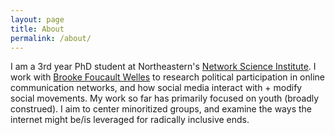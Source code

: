 ```yaml
---
layout: page
title: About
permalink: /about/
---
```


I am a 3rd year PhD student at Northeastern's [Network Science Institute](https://www.networkscienceinstitute.org/). I work with [Brooke Foucault Welles](http://brooke-welles.squarespace.com/) to research political participation in online communication networks, and how social media interact with + modify social movements. My work so far has primarily focused on youth (broadly construed). I aim to center minoritized groups, and examine the ways the internet might be/is leveraged for radically inclusive ends. 
